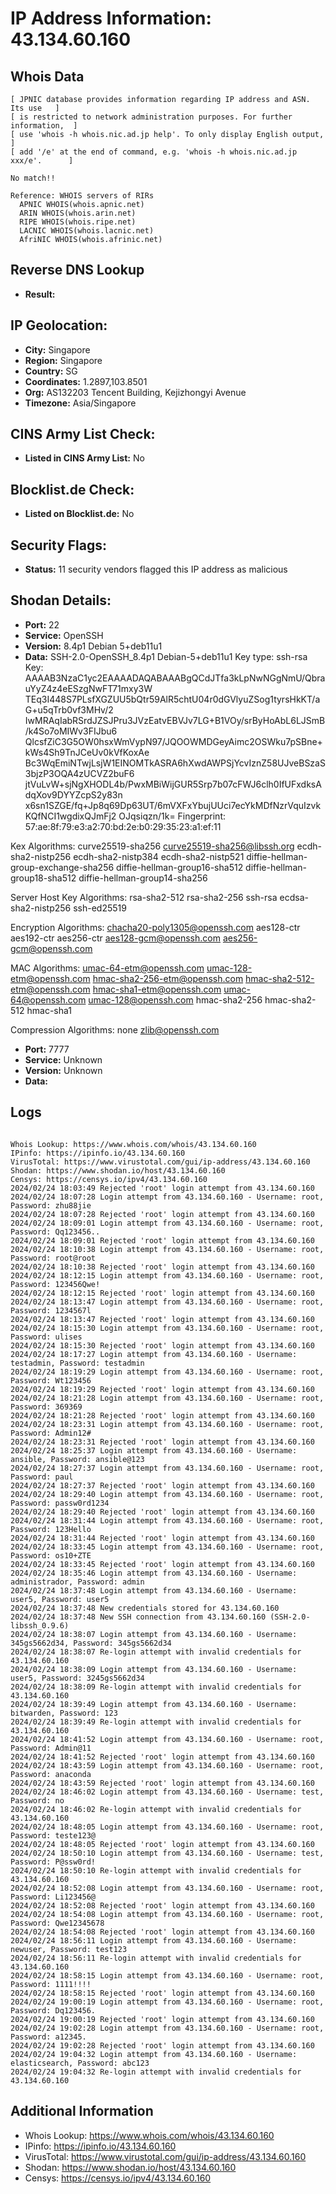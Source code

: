 # IP Address Information: 43.134.60.160

## Whois Data
```
[ JPNIC database provides information regarding IP address and ASN. Its use   ]
[ is restricted to network administration purposes. For further information,  ]
[ use 'whois -h whois.nic.ad.jp help'. To only display English output,        ]
[ add '/e' at the end of command, e.g. 'whois -h whois.nic.ad.jp xxx/e'.      ]

No match!!

Reference: WHOIS servers of RIRs
  APNIC WHOIS(whois.apnic.net)
  ARIN WHOIS(whois.arin.net)
  RIPE WHOIS(whois.ripe.net)
  LACNIC WHOIS(whois.lacnic.net)
  AfriNIC WHOIS(whois.afrinic.net)

```
## Reverse DNS Lookup
- **Result:** 

## IP Geolocation:
- **City:** Singapore
- **Region:** Singapore
- **Country:** SG
- **Coordinates:** 1.2897,103.8501
- **Org:** AS132203 Tencent Building, Kejizhongyi Avenue
- **Timezone:** Asia/Singapore

## CINS Army List Check:
- **Listed in CINS Army List:** 
No

## Blocklist.de Check:
- **Listed on Blocklist.de:** 
No

## Security Flags:
- **Status:** 11 security vendors flagged this IP address as malicious

## Shodan Details:
- **Port:** 22
- **Service:** OpenSSH
- **Version:** 8.4p1 Debian 5+deb11u1
- **Data:** SSH-2.0-OpenSSH_8.4p1 Debian-5+deb11u1
Key type: ssh-rsa
Key: AAAAB3NzaC1yc2EAAAADAQABAAABgQCdJTfa3kLpNwNGgNmU/QbrauYyZ4z4eESzgNwFT71mxy3W
TEq3I448S7PLsfXGZUU5bQtr59AlR5chtU04r0dGVlyuZSog1tyrsHkKT/aG+u5qTrb0vf3MHv/2
IwMRAqIabRSrdJZSJPru3JVzEatvEBVJv7LG+B1VOy/srByHoAbL6LJSmB/k4So7oMIWv3FIJbu6
QlcsfZiC3G5OW0hsxWmVypN97/JQOOWMDGeyAimc2OSWku7pSBne+kWs4Sh9TnJCeUv0kVfKoxAe
Bc3WqEmiNTwjLsjW1EINOMTkASRA6hXwdAWPSjYcvIznZ58UJveBSzaS3bjzP3OQA4zUCVZ2buF6
jtVuLvW+sjNgXHODL4b/PwxMBiWijGUR5Srp7b07cFWJ6clh0IfUFxdksAdqXov9DYYZcpS2y83n
x6sn1SZGE/fq+Jp8q69Dp63UT/6mVXFxYbujUUci7ecYkMDfNzrVquIzvkKQfNCI1wgdixQJmFj2
OJqsiqzn/1k=
Fingerprint: 57:ae:8f:79:e3:a2:70:bd:2e:b0:29:35:23:a1:ef:11

Kex Algorithms:
	curve25519-sha256
	curve25519-sha256@libssh.org
	ecdh-sha2-nistp256
	ecdh-sha2-nistp384
	ecdh-sha2-nistp521
	diffie-hellman-group-exchange-sha256
	diffie-hellman-group16-sha512
	diffie-hellman-group18-sha512
	diffie-hellman-group14-sha256

Server Host Key Algorithms:
	rsa-sha2-512
	rsa-sha2-256
	ssh-rsa
	ecdsa-sha2-nistp256
	ssh-ed25519

Encryption Algorithms:
	chacha20-poly1305@openssh.com
	aes128-ctr
	aes192-ctr
	aes256-ctr
	aes128-gcm@openssh.com
	aes256-gcm@openssh.com

MAC Algorithms:
	umac-64-etm@openssh.com
	umac-128-etm@openssh.com
	hmac-sha2-256-etm@openssh.com
	hmac-sha2-512-etm@openssh.com
	hmac-sha1-etm@openssh.com
	umac-64@openssh.com
	umac-128@openssh.com
	hmac-sha2-256
	hmac-sha2-512
	hmac-sha1

Compression Algorithms:
	none
	zlib@openssh.com


- **Port:** 7777
- **Service:** Unknown
- **Version:** Unknown
- **Data:** 

## Logs
```

Whois Lookup: https://www.whois.com/whois/43.134.60.160
IPinfo: https://ipinfo.io/43.134.60.160
VirusTotal: https://www.virustotal.com/gui/ip-address/43.134.60.160
Shodan: https://www.shodan.io/host/43.134.60.160
Censys: https://censys.io/ipv4/43.134.60.160
2024/02/24 18:03:49 Rejected 'root' login attempt from 43.134.60.160
2024/02/24 18:07:28 Login attempt from 43.134.60.160 - Username: root, Password: zhu88jie
2024/02/24 18:07:28 Rejected 'root' login attempt from 43.134.60.160
2024/02/24 18:09:01 Login attempt from 43.134.60.160 - Username: root, Password: Qq123456..
2024/02/24 18:09:01 Rejected 'root' login attempt from 43.134.60.160
2024/02/24 18:10:38 Login attempt from 43.134.60.160 - Username: root, Password: root@root
2024/02/24 18:10:38 Rejected 'root' login attempt from 43.134.60.160
2024/02/24 18:12:15 Login attempt from 43.134.60.160 - Username: root, Password: 123456Qwe!
2024/02/24 18:12:15 Rejected 'root' login attempt from 43.134.60.160
2024/02/24 18:13:47 Login attempt from 43.134.60.160 - Username: root, Password: 1234567l
2024/02/24 18:13:47 Rejected 'root' login attempt from 43.134.60.160
2024/02/24 18:15:30 Login attempt from 43.134.60.160 - Username: root, Password: ulises
2024/02/24 18:15:30 Rejected 'root' login attempt from 43.134.60.160
2024/02/24 18:17:27 Login attempt from 43.134.60.160 - Username: testadmin, Password: testadmin
2024/02/24 18:19:29 Login attempt from 43.134.60.160 - Username: root, Password: Wt123456
2024/02/24 18:19:29 Rejected 'root' login attempt from 43.134.60.160
2024/02/24 18:21:28 Login attempt from 43.134.60.160 - Username: root, Password: 369369
2024/02/24 18:21:28 Rejected 'root' login attempt from 43.134.60.160
2024/02/24 18:23:31 Login attempt from 43.134.60.160 - Username: root, Password: Admin12#
2024/02/24 18:23:31 Rejected 'root' login attempt from 43.134.60.160
2024/02/24 18:25:37 Login attempt from 43.134.60.160 - Username: ansible, Password: ansible@123
2024/02/24 18:27:37 Login attempt from 43.134.60.160 - Username: root, Password: paul
2024/02/24 18:27:37 Rejected 'root' login attempt from 43.134.60.160
2024/02/24 18:29:40 Login attempt from 43.134.60.160 - Username: root, Password: passw0rd1234
2024/02/24 18:29:40 Rejected 'root' login attempt from 43.134.60.160
2024/02/24 18:31:44 Login attempt from 43.134.60.160 - Username: root, Password: 123Hello
2024/02/24 18:31:44 Rejected 'root' login attempt from 43.134.60.160
2024/02/24 18:33:45 Login attempt from 43.134.60.160 - Username: root, Password: os10+ZTE
2024/02/24 18:33:45 Rejected 'root' login attempt from 43.134.60.160
2024/02/24 18:35:46 Login attempt from 43.134.60.160 - Username: administrador, Password: admin
2024/02/24 18:37:48 Login attempt from 43.134.60.160 - Username: user5, Password: user5
2024/02/24 18:37:48 New credentials stored for 43.134.60.160
2024/02/24 18:37:48 New SSH connection from 43.134.60.160 (SSH-2.0-libssh_0.9.6)
2024/02/24 18:38:07 Login attempt from 43.134.60.160 - Username: 345gs5662d34, Password: 345gs5662d34
2024/02/24 18:38:07 Re-login attempt with invalid credentials for 43.134.60.160
2024/02/24 18:38:09 Login attempt from 43.134.60.160 - Username: user5, Password: 3245gs5662d34
2024/02/24 18:38:09 Re-login attempt with invalid credentials for 43.134.60.160
2024/02/24 18:39:49 Login attempt from 43.134.60.160 - Username: bitwarden, Password: 123
2024/02/24 18:39:49 Re-login attempt with invalid credentials for 43.134.60.160
2024/02/24 18:41:52 Login attempt from 43.134.60.160 - Username: root, Password: Admin@11
2024/02/24 18:41:52 Rejected 'root' login attempt from 43.134.60.160
2024/02/24 18:43:59 Login attempt from 43.134.60.160 - Username: root, Password: anaconda
2024/02/24 18:43:59 Rejected 'root' login attempt from 43.134.60.160
2024/02/24 18:46:02 Login attempt from 43.134.60.160 - Username: test, Password: no
2024/02/24 18:46:02 Re-login attempt with invalid credentials for 43.134.60.160
2024/02/24 18:48:05 Login attempt from 43.134.60.160 - Username: root, Password: teste123@
2024/02/24 18:48:05 Rejected 'root' login attempt from 43.134.60.160
2024/02/24 18:50:10 Login attempt from 43.134.60.160 - Username: test, Password: P@ssw0rd!
2024/02/24 18:50:10 Re-login attempt with invalid credentials for 43.134.60.160
2024/02/24 18:52:08 Login attempt from 43.134.60.160 - Username: root, Password: Li123456@
2024/02/24 18:52:08 Rejected 'root' login attempt from 43.134.60.160
2024/02/24 18:54:08 Login attempt from 43.134.60.160 - Username: root, Password: Qwe12345678
2024/02/24 18:54:08 Rejected 'root' login attempt from 43.134.60.160
2024/02/24 18:56:11 Login attempt from 43.134.60.160 - Username: newuser, Password: test123
2024/02/24 18:56:11 Re-login attempt with invalid credentials for 43.134.60.160
2024/02/24 18:58:15 Login attempt from 43.134.60.160 - Username: root, Password: 1111!!!!
2024/02/24 18:58:15 Rejected 'root' login attempt from 43.134.60.160
2024/02/24 19:00:19 Login attempt from 43.134.60.160 - Username: root, Password: Dq123456.
2024/02/24 19:00:19 Rejected 'root' login attempt from 43.134.60.160
2024/02/24 19:02:28 Login attempt from 43.134.60.160 - Username: root, Password: a12345.
2024/02/24 19:02:28 Rejected 'root' login attempt from 43.134.60.160
2024/02/24 19:04:32 Login attempt from 43.134.60.160 - Username: elasticsearch, Password: abc123
2024/02/24 19:04:32 Re-login attempt with invalid credentials for 43.134.60.160

```
## Additional Information
- Whois Lookup: https://www.whois.com/whois/43.134.60.160
- IPinfo: https://ipinfo.io/43.134.60.160
- VirusTotal: https://www.virustotal.com/gui/ip-address/43.134.60.160
- Shodan: https://www.shodan.io/host/43.134.60.160
- Censys: https://censys.io/ipv4/43.134.60.160

